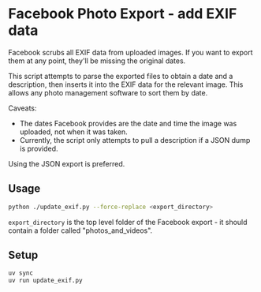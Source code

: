 # Facebook Photo Export - add EXIF data

Facebook scrubs all EXIF data from uploaded images.  If you want to export them at any point, they'll be missing the original dates.

This script attempts to parse the exported files to obtain a date and a description, then inserts it into the EXIF data for the relevant image.  This allows any photo management software to sort them by date.

Caveats:

* The dates Facebook provides are the date and time the image was uploaded, not when it was taken.
* Currently, the script only attempts to pull a description if a JSON dump is provided.

Using the JSON export is preferred.

## Usage

```sh
python ./update_exif.py --force-replace <export_directory>
```

`export_directory` is the top level folder of the Facebook export - it should contain a folder called "photos_and_videos".

## Setup

```sh
uv sync
uv run update_exif.py
```
